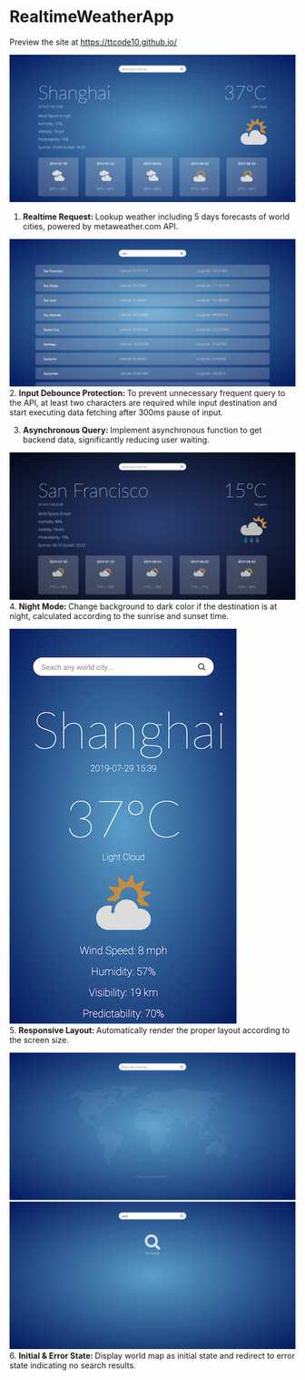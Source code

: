 # RealtimeWeatherApp
Preview the site at https://ttcode10.github.io/

![image](https://github.com/ttcode10/ttcode10.github.io/blob/master/readme-img/day-mode.png)<br>
1. <strong>Realtime Request: </strong>Lookup weather including 5 days forecasts of world cities, powered by metaweather.com API.

![image](https://github.com/ttcode10/ttcode10.github.io/blob/master/readme-img/search-results.png)<br>
2. <strong>Input Debounce Protection: </strong>To prevent unnecessary frequent query to the API, at least two characters are required while input destination and start executing data fetching after 300ms pause of input.

3. <strong>Asynchronous Query: </strong>Implement asynchronous function to get backend data, significantly reducing user waiting.

![image](https://github.com/ttcode10/ttcode10.github.io/blob/master/readme-img/night-mode.png)<br>
4. <strong>Night Mode: </strong>Change background to dark color if the destination is at night, calculated according to the sunrise and sunset time.

![image](https://github.com/ttcode10/ttcode10.github.io/blob/master/readme-img/responsive.png)<br>
5. <strong>Responsive Layout: </strong>Automatically render the proper layout according to the screen size.

![image](https://github.com/ttcode10/ttcode10.github.io/blob/master/readme-img/init.png)<br>
![image](https://github.com/ttcode10/ttcode10.github.io/blob/master/readme-img/no-results.png)<br>
6. <strong>Initial & Error State: </strong>Display world map as initial state and redirect to error state indicating no search results.
